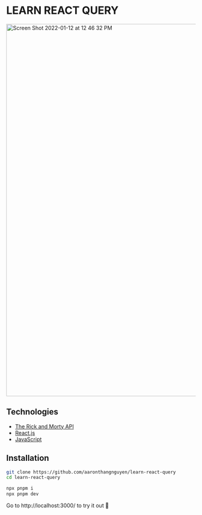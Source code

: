 # LEARN REACT QUERY

<img width="990" alt="Screen Shot 2022-01-12 at 12 46 32 PM" src="https://user-images.githubusercontent.com/37777232/149194020-50f7d257-43bd-4d18-87f6-f0c069ed2898.png">

## Technologies
- [The Rick and Morty API](https://rickandmortyapi.com/)
- [React.js](https://reactjs.org/)
- [JavaScript](https://developer.mozilla.org/en-US/docs/Web/JavaScript)

## Installation

```bash
git clone https://github.com/aaronthangnguyen/learn-react-query
cd learn-react-query
```

```bash
npx pnpm i
npx pnpm dev
```

Go to http://localhost:3000/ to try it out 🚀
